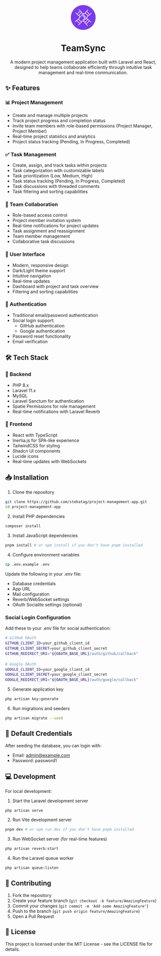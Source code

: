 <div align="center">
  <img src="public/logo.svg" alt="TeamSync Logo" width="80">
  
  # TeamSync
</div>

<p align="center">A modern project management application built with Laravel and React, designed to help teams collaborate efficiently through intuitive task management and real-time communication.</p>

## ✨ Features

### 📊 Project Management

- Create and manage multiple projects
- Track project progress and completion status
- Invite team members with role-based permissions (Project Manager, Project Member)
- Real-time project statistics and analytics
- Project status tracking (Pending, In Progress, Completed)

### ✅ Task Management

- Create, assign, and track tasks within projects
- Task categorization with customizable labels
- Task prioritization (Low, Medium, High)
- Task status tracking (Pending, In Progress, Completed)
- Task discussions with threaded comments
- Task filtering and sorting capabilities

### 👥 Team Collaboration

- Role-based access control
- Project member invitation system
- Real-time notifications for project updates
- Task assignment and reassignment
- Team member management
- Collaborative task discussions

### 🎨 User Interface

- Modern, responsive design
- Dark/Light theme support
- Intuitive navigation
- Real-time updates
- Dashboard with project and task overview
- Filtering and sorting capabilities

### 🔐 Authentication

- Traditional email/password authentication
- Social login support:
  - GitHub authentication
  - Google authentication
- Password reset functionality
- Email verification

## 🛠️ Tech Stack

### 🔧 Backend

- PHP 8.x
- Laravel 11.x
- MySQL
- Laravel Sanctum for authentication
- Spatie Permissions for role management
- Real-time notifications with Laravel Reverb

### 🎯 Frontend

- React with TypeScript
- Inertia.js for SPA-like experience
- TailwindCSS for styling
- Shadcn UI components
- Lucide icons
- Real-time updates with WebSockets

## 📥 Installation

1. Clone the repository

```bash
git clone https://github.com/stekatag/project-management-app.git
cd project-management-app
```

2. Install PHP dependencies

```bash
composer install
```

3. Install JavaScript dependencies

```bash
pnpm install # or npm install if you don't have pnpm installed
```

4. Configure environment variables

```bash
cp .env.example .env
```

Update the following in your .env file:

- Database credentials
- App URL
- Mail configuration
- Reverb/WebSocket settings
- OAuth Socialite settings (optional)

### Social Login Configuration

Add these to your .env file for social authentication:

```bash
# GitHub OAuth
GITHUB_CLIENT_ID=your_github_client_id
GITHUB_CLIENT_SECRET=your_github_client_secret
GITHUB_REDIRECT_URI="${OAUTH_BASE_URL}/auth/github/callback"

# Google OAuth
GOOGLE_CLIENT_ID=your_google_client_id
GOOGLE_CLIENT_SECRET=your_google_client_secret
GOOGLE_REDIRECT_URI="${OAUTH_BASE_URL}/auth/google/callback"
```

5. Generate application key

```bash
php artisan key:generate
```

6. Run migrations and seeders

```bash
php artisan migrate --seed
```

## 👤 Default Credentials

After seeding the database, you can login with:

- Email: admin@example.com
- Password: password1

## 💻 Development

For local development:

1. Start the Laravel development server

```bash
php artisan serve
```

2. Run Vite development server

```bash
pnpm dev # or npm run dev if you don't have pnpm installed
```

3. Run WebSocket server (for real-time features)

```bash
php artisan reverb:start
```

4. Run the Laravel queue worker

```bash
php artisan queue:listen
```

## 🤝 Contributing

1. Fork the repository
2. Create your feature branch (`git checkout -b feature/AmazingFeature`)
3. Commit your changes (`git commit -m 'Add some AmazingFeature'`)
4. Push to the branch (`git push origin feature/AmazingFeature`)
5. Open a Pull Request

## 📝 License

This project is licensed under the MIT License - see the LICENSE file for details.
